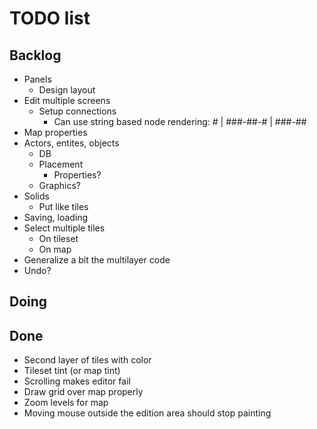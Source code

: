 # TODO list

## Backlog 

- Panels
    - Design layout
- Edit multiple screens
    - Setup connections
        + Can use string based node rendering:
                    #
                    |
                ###-##-#
                  |
                 ###-##
- Map properties
- Actors, entites, objects
    - DB
    - Placement
        - Properties?
    - Graphics?
- Solids
    - Put like tiles
- Saving, loading
- Select multiple tiles
    - On tileset
    - On map
- Generalize a bit the multilayer code
- Undo?

## Doing


## Done

- Second layer of tiles with color
- Tileset tint (or map tint)
- Scrolling makes editor fail
- Draw grid over map properly
- Zoom levels for map
- Moving mouse outside the edition area should stop painting
